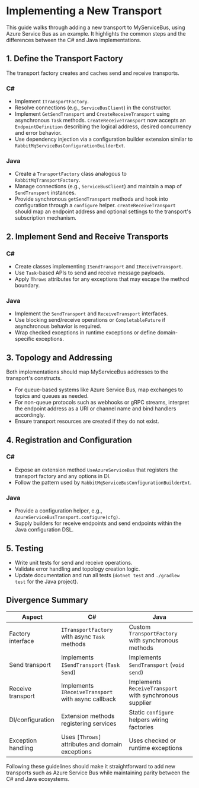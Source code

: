# Implementing a New Transport

This guide walks through adding a new transport to MyServiceBus, using Azure Service Bus as an example. It highlights the common steps and the differences between the C# and Java implementations.

## 1. Define the Transport Factory

The transport factory creates and caches send and receive transports.

### C#
- Implement `ITransportFactory`.
- Resolve connections (e.g., `ServiceBusClient`) in the constructor.
- Implement `GetSendTransport` and `CreateReceiveTransport` using asynchronous `Task` methods. `CreateReceiveTransport` now accepts an `EndpointDefinition` describing the logical address, desired concurrency and error behavior.
- Use dependency injection via a configuration builder extension similar to `RabbitMqServiceBusConfigurationBuilderExt`.

### Java
- Create a `TransportFactory` class analogous to `RabbitMqTransportFactory`.
- Manage connections (e.g., `ServiceBusClient`) and maintain a map of `SendTransport` instances.
- Provide synchronous `getSendTransport` methods and hook into configuration through a `configure` helper. `createReceiveTransport` should map an endpoint address and optional settings to the transport's subscription mechanism.

## 2. Implement Send and Receive Transports

### C#
- Create classes implementing `ISendTransport` and `IReceiveTransport`.
- Use `Task`-based APIs to send and receive message payloads.
- Apply `Throws` attributes for any exceptions that may escape the method boundary.

### Java
- Implement the `SendTransport` and `ReceiveTransport` interfaces.
- Use blocking send/receive operations or `CompletableFuture` if asynchronous behavior is required.
- Wrap checked exceptions in runtime exceptions or define domain-specific exceptions.

## 3. Topology and Addressing

Both implementations should map MyServiceBus addresses to the transport's constructs.
- For queue-based systems like Azure Service Bus, map exchanges to topics and queues as needed.
- For non-queue protocols such as webhooks or gRPC streams, interpret the endpoint address as a URI or channel name and bind handlers accordingly.
- Ensure transport resources are created if they do not exist.

## 4. Registration and Configuration

### C#
- Expose an extension method `UseAzureServiceBus` that registers the transport factory and any options in DI.
- Follow the pattern used by `RabbitMqServiceBusConfigurationBuilderExt`.

### Java
- Provide a configuration helper, e.g., `AzureServiceBusTransport.configure(cfg)`.
- Supply builders for receive endpoints and send endpoints within the Java configuration DSL.

## 5. Testing

- Write unit tests for send and receive operations.
- Validate error handling and topology creation logic.
- Update documentation and run all tests (`dotnet test` and `./gradlew test` for the Java project).

## Divergence Summary

| Aspect | C# | Java |
| --- | --- | --- |
| Factory interface | `ITransportFactory` with async `Task` methods | Custom `TransportFactory` with synchronous methods |
| Send transport | Implements `ISendTransport` (`Task Send`) | Implements `SendTransport` (`void send`) |
| Receive transport | Implements `IReceiveTransport` with async callback | Implements `ReceiveTransport` with synchronous supplier |
| DI/configuration | Extension methods registering services | Static `configure` helpers wiring factories |
| Exception handling | Uses `[Throws]` attributes and domain exceptions | Uses checked or runtime exceptions |

Following these guidelines should make it straightforward to add new transports such as Azure Service Bus while maintaining parity between the C# and Java ecosystems.
